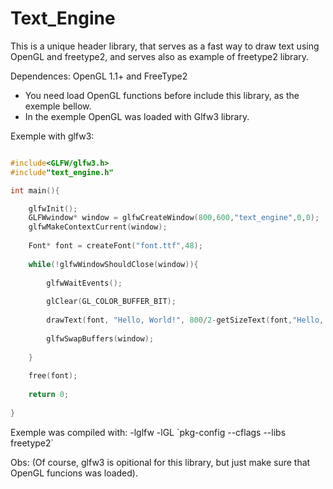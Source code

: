 # Text_Engine

This is a unique header library, that serves as a fast way to draw text using OpenGL and freetype2, and serves also as example of freetype2 library. </br>

Dependences: OpenGL 1.1+ and FreeType2
  
  - You need load OpenGL functions before include this library, as the exemple bellow. </br>
  - In the exemple OpenGL was loaded with Glfw3 library. </br>


Exemple with glfw3:
```C

#include<GLFW/glfw3.h>
#include"text_engine.h"

int main(){

	glfwInit();
	GLFWwindow* window = glfwCreateWindow(800,600,"text_engine",0,0);
	glfwMakeContextCurrent(window);
	
	Font* font = createFont("font.ttf",48);
	
	while(!glfwWindowShouldClose(window)){
	
		glfwWaitEvents();
		
		glClear(GL_COLOR_BUFFER_BIT);
		
		drawText(font, "Hello, World!", 800/2-getSizeText(font,"Hello, World!")/2, 600/2-font->size);
    
		glfwSwapBuffers(window);
		
	}
	
	free(font);
	
	return 0;
	
}

```
Exemple was compiled with: -lglfw -lGL \`pkg-config --cflags --libs freetype2\` </br>

Obs: (Of course, glfw3 is opitional for this library, but just make sure that OpenGL funcions was loaded). </br>
